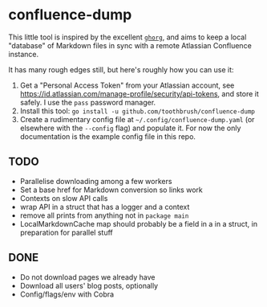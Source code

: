 # confluence-dump

This little tool is inspired by the excellent [`ghorg`](https://github.com/gabrie30/ghorg), and aims
to keep a local "database" of Markdown files in sync with a remote Atlassian Confluence instance.

It has many rough edges still, but here's roughly how you can use it:

1. Get a "Personal Access Token" from your Atlassian account, see
   https://id.atlassian.com/manage-profile/security/api-tokens, and store it safely.  I use the
   `pass` password manager.
2. Install this tool: `go install -u github.com/toothbrush/confluence-dump`
3. Create a rudimentary config file at `~/.config/confluence-dump.yaml` (or elsewhere with the
   `--config` flag) and populate it.  For now the only documentation is the example config file in
   this repo.

## TODO

* Parallelise downloading among a few workers
* Set a base href for Markdown conversion so links work
* Contexts on slow API calls
* wrap API in a struct that has a logger and a context
* remove all prints from anything not in `package main`
* LocalMarkdownCache map should probably be a field in a in a struct, in preparation for parallel stuff

## DONE

* Do not download pages we already have
* Download all users' blog posts, optionally
* Config/flags/env with Cobra
